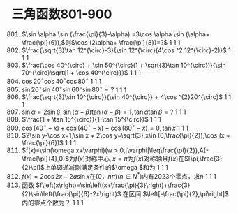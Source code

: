 # 三角函数801-900
801. $\sin \alpha \sin (\frac{\pi}{3}-\alpha) =3\cos \alpha \sin (\alpha+ \frac{\pi}{6}),$则$\cos (2\alpha+ \frac{\pi}{3})=?$	1	1	1
802. $\frac{\sqrt{3}\tan 12^{\circ}-3}{\sin 12^{\circ}(4\cos ^2 12^{\circ}-2)}$	1	1	1
803. $\frac{\cos 40^{\circ} + \sin 50^{\circ}(1 + \sqrt{3}\tan 10^{\circ})}{\sin 70^{\circ}\sqrt{1 + \cos 40^{\circ}}}$	1	1	1
804. $\cos 20^{\circ}\cos 40^{\circ}\cos 80^{\circ}$	1	1	1
805. $\sin 20^{\circ} \sin 40^{\circ} \sin 60^{\circ} \sin 80^{\circ}=?$	1	1	1
806. $\frac{\sqrt{3}\sin 10^{\circ}}{\sin 40^{\circ}} + 4\cos ^{2}20^{\circ}$	1	1	1
807. $\sin \alpha =2\sin \beta ,\sin (\alpha+ \beta ) \tan (\alpha -\beta )=1,\tan \alpha \tan \beta=?$	1	1	1
808. $\frac{1 + \tan 15^{\circ}}{1-\tan 15^{\circ}}$	1	1	1
809. $\cos (40^{\circ} + x) + \cos (40^{\circ}-x) + \cos (80^{\circ}-x)=0,\tan x$	1	1	1
810. $2\sin y-\cos x=1,\sin x + 2\cos y=\sqrt{3},x\in (0,\frac{\pi}{2}),\cos (x + \frac{\pi}{6})$	1	1	1
811. $f(x)=\sin(\omega x+\varphi)(w > 0,|\varphi|\leq\frac{\pi}{2}),A(-\frac{\pi}{4},0)$为$f(x)$对称中心$,x=\pi$为$f(x)$对称轴且$f(x)$在$[\pi,\frac{3}{2}\pi]$上单调递减刚满足条件的$\omega $和为 	1	1	1
812. $f(x)=2\cos2x-2a \sin x$在$(0$，$n\pi)(n\in N^{*})$内有$2023$个零点，求$n$	1	1	1
813. 函数 $f\left(x\right)=\sin\left(x+\frac{\pi}{3}\right)+\frac{3}{2}\sin\left(\frac{\pi}{6}-2x\right)$ 在区间 $\left[-\frac{\pi}{2},\pi\right]$ 内的零点个数为？	1	1	1